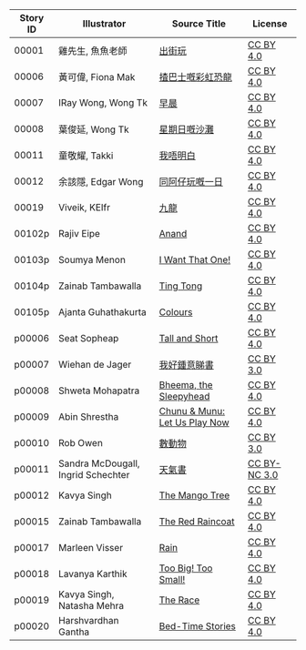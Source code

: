 Story ID | Illustrator | Source Title | License
-------- | ----------- | ------------ | -------
00001 | 雞先生, 魚魚老師 | [出街玩](http://hambaanglaang.hk/) | [CC BY 4.0](https://creativecommons.org/licenses/by/4.0/)
00006 | 黃可偉, Fiona Mak | [揸巴士嘅彩虹恐龍](http://hambaanglaang.hk/) | [CC BY 4.0](https://creativecommons.org/licenses/by/4.0/)
00007 | IRay Wong, Wong Tk | [早晨](http://hambaanglaang.hk/) | [CC BY 4.0](https://creativecommons.org/licenses/by/4.0/)
00008 | 葉俊延, Wong Tk | [星期日嘅沙灘](http://hambaanglaang.hk/) | [CC BY 4.0](https://creativecommons.org/licenses/by/4.0/)
00011 | 童敬耀, Takki | [我唔明白](http://hambaanglaang.hk/) | [CC BY 4.0](https://creativecommons.org/licenses/by/4.0/)
00012 | 余該隱, Edgar Wong | [同阿仔玩嘅一日](http://hambaanglaang.hk/) | [CC BY 4.0](https://creativecommons.org/licenses/by/4.0/)
00019 | Viveik, KEIfr | [九龍](http://hambaanglaang.hk/) | [CC BY 4.0](https://creativecommons.org/licenses/by/4.0/)
00102p | Rajiv Eipe | [Anand](https://storyweaver.org.in/stories/51955-anand) | [CC BY 4.0](https://creativecommons.org/licenses/by/4.0/)
00103p | Soumya Menon | [I Want That One!](https://storyweaver.org.in/stories/82-i-want-that-one) | [CC BY 4.0](https://creativecommons.org/licenses/by/4.0/)
00104p | Zainab Tambawalla | [Ting Tong](https://storyweaver.org.in/stories/15458-ting-tong) | [CC BY 4.0](https://creativecommons.org/licenses/by/4.0/)
00105p | Ajanta Guhathakurta | [Colours](https://storyweaver.org.in/stories/36481-colours) | [CC BY 4.0](https://creativecommons.org/licenses/by/4.0/)
p00006 | Seat Sopheap | [Tall and Short](https://storyweaver.org.in/stories/37230-tall-and-short) | [CC BY 4.0](https://creativecommons.org/licenses/by/4.0/)
p00007 | Wiehan de Jager | [我好鍾意睇書](https://global-asp.github.io/storybooks-hongkong/stories/yue/0087/) | [CC BY 3.0](https://creativecommons.org/licenses/by/3.0/)
p00008 | Shweta Mohapatra | [Bheema, the Sleepyhead](https://storyweaver.org.in/stories/332-bheema-the-sleepyhead) | [CC BY 4.0](https://creativecommons.org/licenses/by/4.0/)
p00009 | Abin Shrestha | [Chunu & Munu: Let Us Play Now](https://storyweaver.org.in/stories/43836-chunu-munu-let-us-play-now) | [CC BY 4.0](https://creativecommons.org/licenses/by/4.0/)
p00010 | Rob Owen | [數動物](https://global-asp.github.io/storybooks-hongkong/stories/yue/0327/) | [CC BY 3.0](https://creativecommons.org/licenses/by/3.0/)
p00011 | Sandra McDougall, Ingrid Schechter | [天氣書](https://global-asp.github.io/storybooks-hongkong/stories/yue/0231/) | [CC BY-NC 3.0](https://creativecommons.org/licenses/by-nc/3.0/)
p00012 | Kavya Singh | [The Mango Tree](https://storyweaver.org.in/stories/11537-the-mango-tree) | [CC BY 4.0](https://creativecommons.org/licenses/by/4.0/)
p00015 | Zainab Tambawalla | [The Red Raincoat](https://storyweaver.org.in/stories/369-the-red-raincoat) | [CC BY 4.0](https://creativecommons.org/licenses/by/4.0/)
p00017 | Marleen Visser | [Rain](https://storyweaver.org.in/stories/15212-rain) | [CC BY 4.0](https://creativecommons.org/licenses/by/4.0/)
p00018 | Lavanya Karthik | [Too Big! Too Small!](https://storyweaver.org.in/stories/16411-too-big-too-small) | [CC BY 4.0](https://creativecommons.org/licenses/by/4.0/)
p00019 | Kavya Singh, Natasha Mehra | [The Race](https://storyweaver.org.in/stories/12294-the-race) | [CC BY 4.0](https://creativecommons.org/licenses/by/4.0/)
p00020 | Harshvardhan Gantha | [Bed-Time Stories](https://storyweaver.org.in/stories/12293-bed-time-stories) | [CC BY 4.0](https://creativecommons.org/licenses/by/4.0/)
